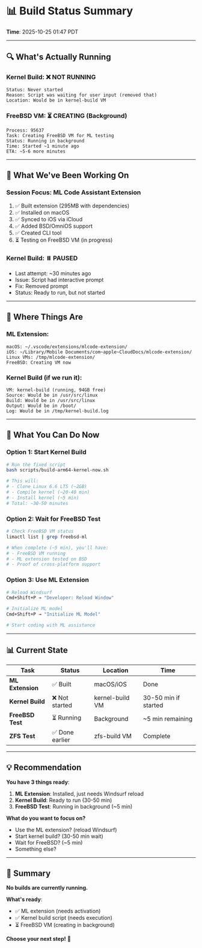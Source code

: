 # 📊 Build Status Summary

**Time**: 2025-10-25 01:47 PDT

---

## 🔍 **What's Actually Running**

### **Kernel Build**: ❌ NOT RUNNING
```
Status: Never started
Reason: Script was waiting for user input (removed that)
Location: Would be in kernel-build VM
```

### **FreeBSD VM**: ⏳ CREATING (Background)
```
Process: 95637
Task: Creating FreeBSD VM for ML testing
Status: Running in background
Time: Started ~1 minute ago
ETA: ~5-6 more minutes
```

---

## 🎯 **What We've Been Working On**

### **Session Focus**: ML Code Assistant Extension
1. ✅ Built extension (295MB with dependencies)
2. ✅ Installed on macOS
3. ✅ Synced to iOS via iCloud
4. ✅ Added BSD/OmniOS support
5. ✅ Created CLI tool
6. ⏳ Testing on FreeBSD VM (in progress)

### **Kernel Build**: ⏸️ PAUSED
- Last attempt: ~30 minutes ago
- Issue: Script had interactive prompt
- Fix: Removed prompt
- Status: Ready to run, but not started

---

## 📁 **Where Things Are**

### **ML Extension**:
```
macOS: ~/.vscode/extensions/mlcode-extension/
iOS: ~/Library/Mobile Documents/com~apple~CloudDocs/mlcode-extension/
Linux VMs: /tmp/mlcode-extension/
FreeBSD: Creating VM now
```

### **Kernel Build** (if we run it):
```
VM: kernel-build (running, 94GB free)
Source: Would be in /usr/src/linux
Build: Would be in /usr/src/linux
Output: Would be in /boot/
Log: Would be in /tmp/kernel-build.log
```

---

## 🚀 **What You Can Do Now**

### **Option 1: Start Kernel Build**
```bash
# Run the fixed script
bash scripts/build-arm64-kernel-now.sh

# This will:
# - Clone Linux 6.6 LTS (~2GB)
# - Compile kernel (~20-40 min)
# - Install kernel (~5 min)
# Total: ~30-50 minutes
```

### **Option 2: Wait for FreeBSD Test**
```bash
# Check FreeBSD VM status
limactl list | grep freebsd-ml

# When complete (~5 min), you'll have:
# - FreeBSD VM running
# - ML extension tested on BSD
# - Proof of cross-platform support
```

### **Option 3: Use ML Extension**
```bash
# Reload Windsurf
Cmd+Shift+P → "Developer: Reload Window"

# Initialize ML model
Cmd+Shift+P → "Initialize ML Model"

# Start coding with ML assistance
```

---

## 📊 **Current State**

| Task | Status | Location | Time |
|------|--------|----------|------|
| **ML Extension** | ✅ Built | macOS/iOS | Done |
| **Kernel Build** | ❌ Not started | kernel-build VM | 30-50 min if started |
| **FreeBSD Test** | ⏳ Running | Background | ~5 min remaining |
| **ZFS Test** | ✅ Done earlier | zfs-build VM | Complete |

---

## 💡 **Recommendation**

**You have 3 things ready**:

1. **ML Extension**: Installed, just needs Windsurf reload
2. **Kernel Build**: Ready to run (30-50 min)
3. **FreeBSD Test**: Running in background (~5 min)

**What do you want to focus on?**
- Use the ML extension? (reload Windsurf)
- Start kernel build? (30-50 min wait)
- Wait for FreeBSD? (~5 min)
- Something else?

---

## 🎯 **Summary**

**No builds are currently running.**

**What's ready**:
- ✅ ML extension (needs activation)
- ✅ Kernel build script (needs execution)
- ⏳ FreeBSD VM (creating in background)

**Choose your next step!** 🚀
